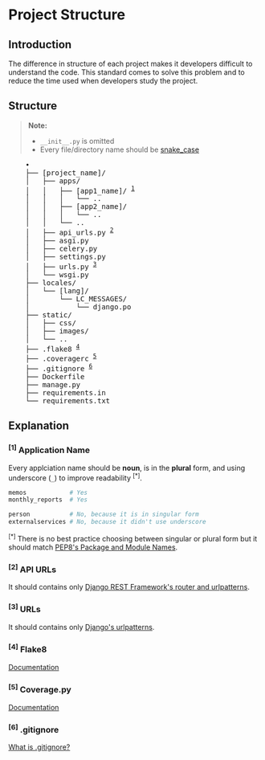 # Project Structure

## Introduction

The difference in structure of each project makes it developers difficult to understand the code. This standard comes to solve this problem and to reduce the time used when developers study the project.

## Structure

> **Note:**
> - `__init__.py` is omitted
> - Every file/directory name should be [snake_case](https://en.wikipedia.org/wiki/Snake_case)

<pre>
    •
    ├── [project_name]/
    │   ├── apps/
    │   │   ├── [app1_name]/ <sup><a href="#application-name">1</a></sup>
    │   │   │   └── ..
    │   │   ├── [app2_name]/
    │   │   │   └── ..
    │   │   └── ..
    │   ├── api_urls.py <sup><a href="#api-urls">2</a></sup>
    │   ├── asgi.py
    │   ├── celery.py
    │   ├── settings.py
    │   ├── urls.py <sup><a href="#urls">3</a></sup>
    │   └── wsgi.py
    ├── locales/
    │   └── [lang]/
    │       └── LC_MESSAGES/
    │           └── django.po
    ├── static/
    │   ├── css/
    │   ├── images/
    │   └── ..
    ├── .flake8 <sup><a href="#flake8">4</a></sup>
    ├── .coveragerc <sup><a href="#coveragepy">5</a></sup>
    ├── .gitignore <sup><a href="#gitignore">6</a></sup>
    ├── Dockerfile
    ├── manage.py
    ├── requirements.in
    └── requirements.txt
</pre>

## Explanation

### <sup>[1]</sup> Application Name

Every applciation name should be **noun**, is in the **plural** form, and using underscore (`_`) to improve readability <sup>[*]</sup>.

```python
memos            # Yes
monthly_reports  # Yes

person           # No, because it is in singular form
externalservices # No, because it didn't use underscore
```

<sup>[*]</sup> There is no best practice choosing between singular or plural form but it should match [PEP8's Package and Module Names](https://www.python.org/dev/peps/pep-0008/#package-and-module-names).

### <sup>[2]</sup> API URLs

It should contains only [Django REST Framework's router and urlpatterns](https://www.django-rest-framework.org/api-guide/routers/).

### <sup>[3]</sup> URLs

It should contains only [Django's urlpatterns](https://docs.djangoproject.com/en/3.1/topics/http/urls/).

### <sup>[4]</sup> Flake8

[Documentation](https://flake8.pycqa.org/en/latest/)

### <sup>[5]</sup> Coverage.py

[Documentation](https://coverage.readthedocs.io/)

### <sup>[6]</sup> .gitignore

[What is .gitignore?](https://www.freecodecamp.org/news/gitignore-what-is-it-and-how-to-add-to-repo/)
